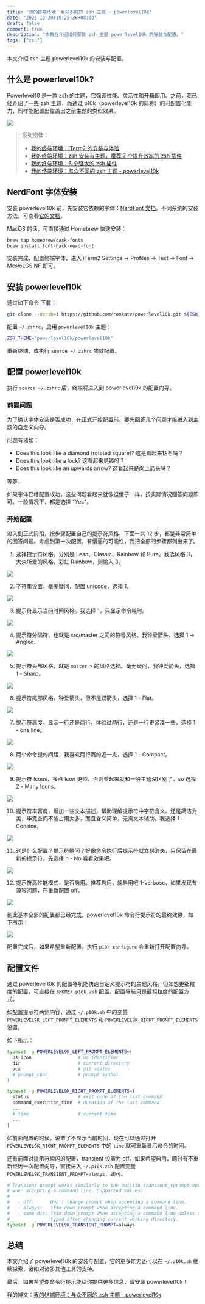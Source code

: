 ```yaml
---
title: '我的终端环境：与众不同的 zsh 主题 - powerlevel10k'
date: "2023-10-20T10:25:36+08:00"
draft: false
comment: true
description: "本教程介绍如何安装 zsh 主题 powerlevel10k 的安装与配置。"
tags: ["zsh"]
---
```


本文介绍 zsh 主题 powerlevel10k 的安装与配置。

## 什么是 powerlevel10k?

Powerlevel10 是一款 zsh 的主题，它强调性能、灵活性和开箱即用。之前，我已经介绍了一些 zsh 主题，而通过 p10k（powerlevel10k 的简称）的可配置化能力，同样能配置出覆盖出之前主题的类似效果。

![](https://cdn.jsdelivr.net/gh/poloxue/images@main/2023-10-20-zsh-theme-powerlevel10k-13.png)

> 系列阅读：
>
> - [我的终端环境：iTerm2 的安装与体验](https://www.poloxue.com/posts/2023-09-25-install-iterm2-as-my-developing-environment/)
> - [我的终端环境：zsh 安装与主题，推荐 7 个提升效率的 zsh 插件](https://poloxue.com/posts/2023-10-16-zsh-themes-and-plugins/)
> - [我的终端环境：6 个强大的 zsh 插件](https://www.poloxue.com/posts/2023-10-19-zsh-6-powerful-plugins/)
> - [我的终端环境：与众不同的 zsh 主题 - powerlevel10k](https://www.poloxue.com/posts/2023-10-20-zsh-theme-powerlevel10k/)

## NerdFont 字体安装

安装 powerlevel10k 前，先安装它依赖的字体：[NerdFont 文档](https://github.com/ryanoasis/nerd-fonts#font-installation)。不同系统的安装方法，可查看[它的文档](https://github.com/ryanoasis/nerd-fonts#font-installation)。

MacOS 的话，可直接通过 Homebrew 快速安装：

```bash
brew tap homebrew/cask-fonts
brew install font-hack-nerd-font
```

安装完成，配置终端字体，进入 iTerm2 Settings -> Profiles -> Text -> Font -> MesloLGS NF 即可。

## 安装 powerlevel10k

通过如下命令 下载：

```bash
git clone --depth=1 https://github.com/romkatv/powerlevel10k.git ${ZSH_CUSTOM:-$HOME/.oh-my-zsh/custom}/themes/powerlevel10k
```

配置 `~/.zshrc`，启用 `powerlevel10k` 主题：

```bash
ZSH_THEME="powerlevel10k/powerlevel10k"
```

重新终端，或执行 `source ~/.zshrc` 生效配置。

## 配置 powerlevel10k

执行 `source ~/.zshrc` 后，终端将进入到 powerlevel10k 的配置向导。

### 前置问题

为了确认字体安装是否成功，在正式开始配置前，要先回答几个问题才能进入到主题的自定义向导。

问题有诸如：

- Does this look like a diamond (rotated square)? 这是看起来钻石吗？
- Does this look like a lock? 这看起来是锁吗？
- Does this look like an upwards arrow? 这看起来是向上箭头吗？

等等。

如果字体已经配置成功，这些问题看起来就像逗傻子一样，按实际情况回答问题即可。一般情况下，都是选择 "Yes"。

### 开始配置

进入到正式阶段，按步骤配置自己的提示符风格，下面一共 12 步，都是非常简单的回答问题。考虑到第一次配置，有懵逼的可能性，我把全部的步骤都列出来了。

1. 选择提示符风格，分别是 Lean、Classic、Rainbow 和 Pure。我选风格 3，大众所爱的风格，彩虹 Rainbow，则输入 3。

![](https://cdn.jsdelivr.net/gh/poloxue/images@main/2023-10-20-zsh-theme-powerlevel10k-01.png)

2. 字符集设置，毫无疑问，配置 unicode，选择 1。

![](https://cdn.jsdelivr.net/gh/poloxue/images@main/2023-10-20-zsh-theme-powerlevel10k-02.png)

3. 提示符显示当前时间风格。我选择 1，只显示命令耗时。

![](https://cdn.jsdelivr.net/gh/poloxue/images@main/2023-10-20-zsh-theme-powerlevel10k-03.png)

4. 提示符分隔符，也就是 src/master 之间的符号风格。我钟爱箭头，选择 1 -> Angled.

![](https://cdn.jsdelivr.net/gh/poloxue/images@main/2023-10-20-zsh-theme-powerlevel10k-04.png)

5. 提示符头部风格，就是 `master >` 的风格选择。毫无疑问，我钟爱箭头，选择 1 - Sharp。

![](https://cdn.jsdelivr.net/gh/poloxue/images@main/2023-10-20-zsh-theme-powerlevel10k-05.png)

6. 提示符尾部风格，钟爱箭头，但不是双箭头，选择 1 - Flat。

![](https://cdn.jsdelivr.net/gh/poloxue/images@main/2023-10-20-zsh-theme-powerlevel10k-06.png)

7. 提示符高度，显示一行还是两行，体验过两行，还是一行更紧凑一些，选择 1 - one line。

![](https://cdn.jsdelivr.net/gh/poloxue/images@main/2023-10-20-zsh-theme-powerlevel10k-07.png)

8. 两个命令键的间距，我喜欢两行离的近一点，选择 1 - Compact。

![](https://cdn.jsdelivr.net/gh/poloxue/images@main/2023-10-20-zsh-theme-powerlevel10k-08.png)

9. 提示符 Icons，多点 Icon 更帅，否则看起来就和一般主题没区别了，so 选择 2 - Many Icons。

![](https://cdn.jsdelivr.net/gh/poloxue/images@main/2023-10-20-zsh-theme-powerlevel10k-09.png)

10. 提示符丰富度，增加一些文本描述，帮助理解提示符中字符含义。还是简洁为美，毕竟空间不能占用太多，而且含义简单，无需文本辅助。我选择 1 - Consice。

![](https://cdn.jsdelivr.net/gh/poloxue/images@main/2023-10-20-zsh-theme-powerlevel10k-10.png)

11. 这是什么配置？提示符瞬闪？好像命令执行后提示符就立刻消失，只保留在最新的提示符，先选择 n - No 看看效果吧。

![](https://cdn.jsdelivr.net/gh/poloxue/images@main/2023-10-20-zsh-theme-powerlevel10k-11.png)

12. 提示符高性能模式，是否启用。推荐启用，就启用吧 1-verbose，如果发现有兼容问题，在重新配置 off。

![](https://cdn.jsdelivr.net/gh/poloxue/images@main/2023-10-20-zsh-theme-powerlevel10k-12.png)

到此基本全部的配置都已经完成，powerlevel10k 命令行提示符的最终效果，如下所示：

![](https://cdn.jsdelivr.net/gh/poloxue/images@main/2023-10-20-zsh-theme-powerlevel10k-13.png)

配置完成后，如果希望重新配置，执行 `p10k configure` 会重新打开配置向导。

## 配置文件

通过 powerlevel10k 的配置导航能快速自定义提示符的主题风格，但如想更细粒度的配置，可直接在 `$HOME/.p10k.zsh` 配置，配置导航只是最粗粒度的配置方式。

如配置提示符两侧内容，通过 `~/.p10k.sh` 中的变量 `POWERLEVEL9K_LEFT_PROMPT_ELEMENTS` 和 `POWERLEVEL9K_RIGHT_PROMPT_ELEMENTS` 设置。

如下所示：

```zsh
typeset -g POWERLEVEL9K_LEFT_PROMPT_ELEMENTS=(
  os_icon                 # os identifier
  dir                     # current directory
  vcs                     # git status
  # prompt_char           # prompt symbol
)

typeset -g POWERLEVEL9K_RIGHT_PROMPT_ELEMENTS=(
  status                  # exit code of the last command
  command_execution_time  # duration of the last command
  ...
  # time                  # current time
  ...
)
```

如前面配置的时候，设置了不显示当前时间，现在可以通过打开 `POWERLEVEL9K_RIGHT_PROMPT_ELEMENTS` 中的 `time` 就可重新显示命令的时间。

还有前面对提示符瞬闪的配置，transient 设置为 off。如果希望启用，同时有不重新经历一次配置向导，直接进入 `~/.p10k.zsh` 配置变量 `POWERLEVEL9K_TRANSIENT_PROMPT=always`，即可。

```zsh
# Transient prompt works similarly to the builtin transient_rprompt option. It trims down prompt
# when accepting a command line. Supported values:
#
#   - off:      Don't change prompt when accepting a command line.
#   - always:   Trim down prompt when accepting a command line.
#   - same-dir: Trim down prompt when accepting a command line unless this is the first command
#               typed after changing current working directory.
typeset -g POWERLEVEL9K_TRANSIENT_PROMPT=always
```

## 总结

本文介绍了 powerlevel10k 的安装与配置，它的更多能力还可以在 `~/.p10k.sh` 继续探索，诸如对诸多其他工具的支持。

最后，如果希望你命令行提示能给你提供更多信息，请安装 powerlevel10k！

我的博文：[我的终端环境：与众不同的 zsh 主题 - powerlevel10k](https://www.poloxue.com/posts/2023-10-20-zsh-theme-powerlevel10k/)
